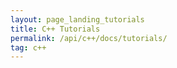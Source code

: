 ```yaml
---
layout: page_landing_tutorials
title: C++ Tutorials
permalink: /api/c++/docs/tutorials/
tag: c++
---
```



